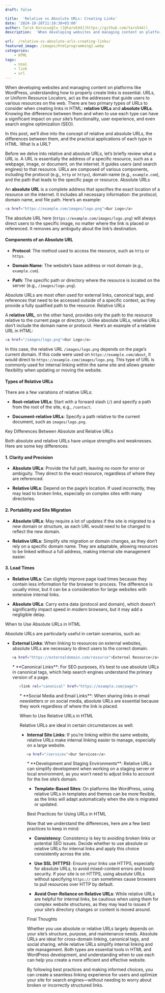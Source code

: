 ```yaml
---
draft: false

title:  'Relative vs Absolute URLs: Creating Links'
date: '2024-10-28T11:10:30+03:00'
author: Tarık Korucuoğlu ([@taro544](https://github.com/taro544))
description:  'When developing websites and managing content on platforms like WordPress, understanding how to properly create links is essential.' 
 
url:  /relative-vs-absolute-urls-creating-links/
featured_image: /images/htmlprogramming2.webp
categories:
    - HTML
tags:
    - html
    - link
    - url
---
```



When developing websites and managing content on platforms like WordPress, understanding how to properly create links is essential. URLs, or Uniform Resource Locators, act as the addresses that guide users to various resources on the web. There are two primary types of URLs to consider when creating links in HTML: **relative URLs** and **absolute URLs**. Knowing the difference between them and when to use each type can have a significant impact on your site’s functionality, user experience, and even search engine optimization (SEO).



In this post, we’ll dive into the concept of relative and absolute URLs, the differences between them, and the practical applications of each type in HTML.
What Is a URL?



Before we delve into relative and absolute URLs, let’s briefly review what a URL is. A URL is essentially the address of a specific resource, such as a webpage, image, or document, on the internet. It guides users (and search engines) to that resource. URLs are composed of various components, including the protocol (e.g., `http` or `https`), domain name (e.g., `example.com`), and the path that leads to the specific page or resource.
Absolute URLs



An **absolute URL** is a complete address that specifies the exact location of a resource on the internet. It includes all necessary information: the protocol, domain name, and file path. Here’s an example:


```bash
<a href="https://example.com/images/logo.png">Our Logo</a>
```



The absolute URL here (`https://example.com/images/logo.png`) will always direct users to the specific image, no matter where the link is placed or referenced. It removes any ambiguity about the link’s destination.


#### Components of an Absolute URL


* **Protocol**: The method used to access the resource, such as `http` or `https`.

* **Domain Name**: The website’s base address or root domain (e.g., `example.com`).

* **Path**: The specific path or directory where the resource is located on the server (e.g., `/images/logo.png`).




Absolute URLs are most often used for external links, canonical tags, and references that need to be accessed outside of a specific context, as they provide a fully qualified path to the resource.
Relative URLs



A **relative URL**, on the other hand, provides only the path to the resource relative to the current page or directory. Unlike absolute URLs, relative URLs don’t include the domain name or protocol. Here’s an example of a relative URL in HTML:


```bash
<a href="/images/logo.png">Our Logo</a>
```



In this case, the relative URL `/images/logo.png` depends on the page’s current domain. If this code were used on `https://example.com/about`, it would direct to `https://example.com/images/logo.png`. This type of URL is commonly used for internal linking within the same site and allows greater flexibility when updating or moving the website.


#### Types of Relative URLs



There are a few variations of relative URLs:


* **Root-relative URLs**: Start with a forward slash (`/`) and specify a path from the root of the site, e.g., `/contact`.

* **Document-relative URLs**: Specify a path relative to the current document, such as `images/logo.png`.

Key Differences Between Absolute and Relative URLs



Both absolute and relative URLs have unique strengths and weaknesses. Here are some key differences:


#### 1. **Clarity and Precision**


* **Absolute URLs**: Provide the full path, leaving no room for error or ambiguity. They direct to the exact resource, regardless of where they are referenced.

* **Relative URLs**: Depend on the page’s location. If used incorrectly, they may lead to broken links, especially on complex sites with many directories.



#### 2. **Portability and Site Migration**


* **Absolute URLs**: May require a lot of updates if the site is migrated to a new domain or structure, as each URL would need to be changed to reflect the new domain.

* **Relative URLs**: Simplify site migration or domain changes, as they don’t rely on a specific domain name. They are adaptable, allowing resources to be linked without a full address, making internal site management easier.



#### 3. **Load Times**


* **Relative URLs**: Can slightly improve page load times because they contain less information for the browser to process. The difference is usually minor, but it can be a consideration for large websites with extensive internal links.

* **Absolute URLs**: Carry extra data (protocol and domain), which doesn’t significantly impact speed in modern browsers, but it may add a negligible delay.

When to Use Absolute URLs in HTML



Absolute URLs are particularly useful in certain scenarios, such as:


* **External Links**: When linking to resources on external websites, absolute URLs are necessary to direct users to the correct domain.



```bash
   <a href="https://externaldomain.com/resource">External Resource</a>
```


<!-- wp:list {"ordered":true,"start":2} -->
<ol start="2" class="wp-block-list">* **Canonical Links**: For SEO purposes, it’s best to use absolute URLs in canonical tags, which help search engines understand the primary version of a page.



```bash
   <link rel="canonical" href="https://example.com/page">
```


<!-- wp:list {"ordered":true,"start":3} -->
<ol start="3" class="wp-block-list">* **Social Media and Email Links**: When sharing links in email newsletters or on social media, absolute URLs are essential because they work regardless of where the link is placed.

When to Use Relative URLs in HTML



Relative URLs are ideal in certain circumstances as well:


* **Internal Site Links**: If you’re linking within the same website, relative URLs make internal linking easier to manage, especially on a large website.



```bash
   <a href="/services">Our Services</a>
```


<!-- wp:list {"ordered":true,"start":2} -->
<ol start="2" class="wp-block-list">* **Development and Staging Environments**: Relative URLs can simplify development when working on a staging server or local environment, as you won’t need to adjust links to account for the live site’s domain.

* **Template-Based Sites**: On platforms like WordPress, using relative URLs in templates and themes can be more flexible, as the links will adapt automatically when the site is migrated or updated.

Best Practices for Using URLs in HTML



Now that we understand the differences, here are a few best practices to keep in mind:


* **Consistency**: Consistency is key to avoiding broken links or potential SEO issues. Decide whether to use absolute or relative URLs for internal links and apply this choice consistently across the site.

* **Use SSL (HTTPS)**: Ensure your links use HTTPS, especially for absolute URLs, to avoid mixed-content errors and boost security. If your site is on HTTPS, using absolute URLs without specifying `https://` can sometimes cause browsers to pull resources over HTTP by default.

* **Avoid Over-Reliance on Relative URLs**: While relative URLs are helpful for internal links, be cautious when using them for complex website structures, as they may lead to issues if your site’s directory changes or content is moved around.

Final Thoughts



Whether you use absolute or relative URLs largely depends on your site’s structure, purpose, and maintenance needs. Absolute URLs are ideal for cross-domain linking, canonical tags, and social sharing, while relative URLs simplify internal linking and site management. Both types are essential tools in HTML and WordPress development, and understanding when to use each can help you create a more efficient and effective website.



By following best practices and making informed choices, you can create a seamless linking experience for users and optimize your site for search engines—without needing to worry about broken or incorrectly structured links.
